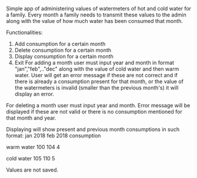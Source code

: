 
Simple app of administering values of watermeters of hot and cold water for a family. Every month a family needs
to transmit these values to the admin along with the value of how much water has been consumed that month.

Functionalities:
1. Add consumption for a certain month
2. Delete consumption for a certain month
3. Display consumption for a certain month
4. Exit
For adding a month user must input year and month in format "jan","feb",.."dec" along with the value of cold water and then warm water. User will get an error message if these are not correct and if there is already a consumption present for that month, or the value of the watermeters is invalid (smaller than the previous month's) it will display an error.

For deleting a month user must input year and month. Error message will be displayed if these are not valid or there is no consumption mentioned for that month and year.

Displaying will show present and previous month consumptions in such format:
              jan 2018            feb 2018    consumption

warm water      100                  104         4

cold water       105                 110           5

Values are not saved.
